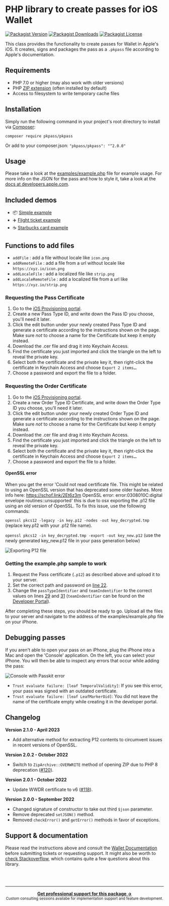 # PHP library to create passes for iOS Wallet

[![Packagist Version](https://img.shields.io/packagist/v/pkpass/pkpass)](https://packagist.org/packages/pkpass/pkpass)
[![Packagist Downloads](https://img.shields.io/packagist/dt/pkpass/pkpass)](https://packagist.org/packages/pkpass/pkpass)
[![Packagist License](https://img.shields.io/packagist/l/pkpass/pkpass)](LICENSE)

This class provides the functionality to create passes for Wallet in Apple's iOS. It creates,
signs and packages the pass as a `.pkpass` file according to Apple's documentation.

## Requirements

* PHP 7.0 or higher (may also work with older versions)
* PHP [ZIP extension](http://php.net/manual/en/book.zip.php) (often installed by default)
* Access to filesystem to write temporary cache files

## Installation

Simply run the following command in your project's root directory to install via [Composer](https://getcomposer.org/):

```
composer require pkpass/pkpass
```

Or add to your composer.json: `"pkpass/pkpass": "^2.0.0"`

## Usage

Please take a look at the [examples/example.php](examples/example.php) file for example usage. For more info on the JSON for the pass and how to
style it, take a look at the [docs at developers.apple.com](https://developer.apple.com/library/ios/documentation/UserExperience/Reference/PassKit_Bundle/Chapters/Introduction.html).

## Included demos

* 📦 [Simple example](examples/example.php)
* ✈️ [Flight ticket example](examples/full_sample/)
* ☕️ [Starbucks card example](examples/starbucks_sample/)

## Functions to add files

* `addFile` : add a file without locale like `icon.png`
* `addRemoteFile` : add a file from a url without locale like `https://xyz.io/icon.png`
* `addLocaleFile` : add a localized file like `strip.png`
* `addLocaleRemoteFile` : add a localized file from a url like `https://xyz.io/strip.png`


### Requesting the Pass Certificate

1. Go to the [iOS Provisioning portal](https://developer.apple.com/account/ios/identifier/passTypeId).
2. Create a new Pass Type ID, and write down the Pass ID you choose, you'll need it later.
3. Click the edit button under your newly created Pass Type ID and generate a certificate according to the instructions
   shown on the page. Make sure *not* to choose a name for the Certificate but keep it empty instead.
4. Download the .cer file and drag it into Keychain Access.
5. Find the certificate you just imported and click the triangle on the left to reveal the private key.
6. Select both the certificate and the private key it, then right-click the certificate in Keychain Access and
   choose `Export 2 items…`.
6. Choose a password and export the file to a folder.

### Requesting the Order Certificate

1. Go to the [iOS Provisioning portal](https://developer.apple.com/account/ios/identifier/passTypeId).
2. Create a new Order Type ID Certificate, and write down the Order Type ID you choose, you'll need it later.
3. Click the edit button under your newly created Order Type ID and generate a certificate according to the instructions
   shown on the page. Make sure *not* to choose a name for the Certificate but keep it empty instead.
4. Download the .cer file and drag it into Keychain Access.
5. Find the certificate you just imported and click the triangle on the left to reveal the private key.
6. Select both the certificate and the private key it, then right-click the certificate in Keychain Access and
   choose `Export 2 items…`.
6. Choose a password and export the file to a folder.

#### OpenSSL error
When you get the error 'Could not read certificate file. This might be related to using an OpenSSL version that has deprecated some older hashes. More info here: https://schof.link/2Et6z3m OpenSSL error: error:0308010C:digital envelope routines::unsupported' this is due to osx exporting the .p12 file using an old version of OpenSSL. To fix this issue, use the following commands:

`openssl pkcs12 -legacy -in key.p12 -nodes -out key_decrypted.tmp` (replace key.p12 with your .p12 file name). 

`openssl pkcs12 -in key_decrypted.tmp -export -out key_new.p12` (use the newly generated key_new.p12 file in your pass generation below)

![Exporting P12 file](docs/guide-export.gif)

### Getting the example.php sample to work

1. Request the Pass certificate (`.p12`) as described above and upload it to your server.
2. Set the correct path and password on [line 22](examples/example.php#L22).
3. Change the `passTypeIdentifier` and `teamIndentifier` to the correct values on lines [29](examples/example.php#L29)
   and [31](examples/example.php#L31) (`teamIndentifier` can be found on
   the [Developer Portal](https://developer.apple.com/account/#/membership)).

After completing these steps, you should be ready to go. Upload all the files to your server and navigate to the address
of the examples/example.php file on your iPhone.

## Debugging passes

If you aren't able to open your pass on an iPhone, plug the iPhone into a Mac and open the 'Console' application. On the
left, you can select your iPhone. You will then be able to inspect any errors that occur while adding the pass:

![Console with Passkit error](docs/console.png)

* `Trust evaluate failure: [leaf TemporalValidity]`: If you see this error, your pass was signed with an outdated
  certificate.
* `Trust evaluate failure: [leaf LeafMarkerOid]`: You did not leave the name of the certificate empty while creating it
  in the developer portal.

## Changelog

**Version 2.1.0 - April 2023**

* Add alternative method for extracting P12 contents to circumvent issues in recent versions of OpenSSL.

**Version 2.0.2 - October 2022**

* Switch to `ZipArchive::OVERWRITE` method of opening ZIP due to PHP 8 deprecation ([#120](https://github.com/includable/php-pkpass/pull/120)).

**Version 2.0.1 - October 2022**

* Update WWDR certificate to v6 ([#118](https://github.com/includable/php-pkpass/issues/118)).

**Version 2.0.0 - September 2022**

* Changed signature of constructor to take out third `$json` parameter.
* Remove deprecated `setJSON()` method.
* Removed `checkError()` and `getError()` methods in favor of exceptions.

## Support & documentation

Please read the instructions above and consult the [Wallet Documentation](https://developer.apple.com/wallet/) before
submitting tickets or requesting support. It might also be worth
to [check Stackoverflow](http://stackoverflow.com/search?q=%22PHP-PKPass%22), which contains quite a few questions about
this library.



<br /><br />

---

<div align="center">
	<b>
		<a href="https://includable.com/consultancy/?utm_source=includable/php-pkpass">Get professional support for this package →</a>
	</b>
	<br>
	<sub>
		Custom consulting sessions availabe for implementation support and feature development.
	</sub>
</div>
